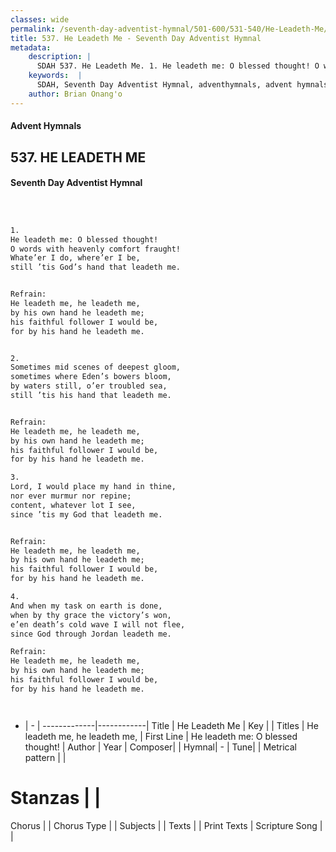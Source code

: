 ```yaml
---
classes: wide
permalink: /seventh-day-adventist-hymnal/501-600/531-540/He-Leadeth-Me/
title: 537. He Leadeth Me - Seventh Day Adventist Hymnal
metadata:
    description: |
      SDAH 537. He Leadeth Me. 1. He leadeth me: O blessed thought! O words with heavenly comfort fraught! Whate’er I do, where’er I be, still ’tis God’s hand that leadeth me. 
    keywords:  |
      SDAH, Seventh Day Adventist Hymnal, adventhymnals, advent hymnals, He Leadeth Me, He leadeth me; O blessed thought! ,He leadeth me, he leadeth me,
    author: Brian Onang'o
---
```


#### Advent Hymnals
## 537. HE LEADETH ME
#### Seventh Day Adventist Hymnal

```txt



1.
He leadeth me: O blessed thought!
O words with heavenly comfort fraught!
Whate’er I do, where’er I be,
still ’tis God’s hand that leadeth me.


Refrain:
He leadeth me, he leadeth me,
by his own hand he leadeth me;
his faithful follower I would be,
for by his hand he leadeth me.


2.
Sometimes mid scenes of deepest gloom,
sometimes where Eden’s bowers bloom,
by waters still, o’er troubled sea,
still ’tis his hand that leadeth me.


Refrain:
He leadeth me, he leadeth me,
by his own hand he leadeth me;
his faithful follower I would be,
for by his hand he leadeth me.

3.
Lord, I would place my hand in thine,
nor ever murmur nor repine;
content, whatever lot I see,
since ’tis my God that leadeth me.


Refrain:
He leadeth me, he leadeth me,
by his own hand he leadeth me;
his faithful follower I would be,
for by his hand he leadeth me.

4.
And when my task on earth is done,
when by thy grace the victory’s won,
e’en death’s cold wave I will not flee,
since God through Jordan leadeth me.

Refrain:
He leadeth me, he leadeth me,
by his own hand he leadeth me;
his faithful follower I would be,
for by his hand he leadeth me.




```

- |   -  |
-------------|------------|
Title | He Leadeth Me |
Key |  |
Titles | He leadeth me, he leadeth me, |
First Line | He leadeth me: O blessed thought! |
Author | 
Year | 
Composer|  |
Hymnal|  - |
Tune|  |
Metrical pattern | |
# Stanzas |  |
Chorus |  |
Chorus Type |  |
Subjects |  |
Texts |  |
Print Texts | 
Scripture Song |  |
  
